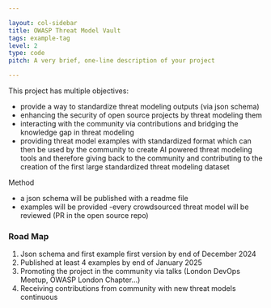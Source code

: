 ```yaml
---

layout: col-sidebar
title: OWASP Threat Model Vault
tags: example-tag
level: 2
type: code
pitch: A very brief, one-line description of your project

---
```


This project has multiple objectives:

* provide a way to standardize threat modeling outputs (via json schema)
* enhancing the security of open source projects by threat modeling them
* interacting with the community via contributions and bridging the knowledge gap in threat modeling
* providing threat model examples with standardized format which can then be used by the community to create AI powered threat modeling tools and therefore giving back to the community and contributing to the creation of the first large standardized threat modeling dataset

Method

* a json schema will be published with a readme file
* examples will be provided
-every crowdsourced threat model will be reviewed (PR in the open source repo)

### Road Map
1. Json schema and first example first version by end of December 2024
2. Published at least 4 examples by end of January 2025
3. Promoting the project in the community via talks (London DevOps Meetup, OWASP London Chapter...)
4. Receiving contributions from community with new threat models continuous
